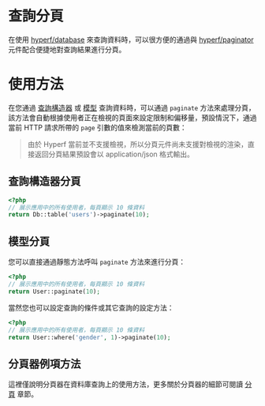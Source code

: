 # 查詢分頁

在使用 [hyperf/database](https://github.com/hyperf/database) 來查詢資料時，可以很方便的通過與 [hyperf/paginator](https://github.com/hyperf/paginator) 元件配合便捷地對查詢結果進行分頁。

# 使用方法

在您通過 [查詢構造器](zh/db/querybuilder.md) 或 [模型](zh/db/model.md) 查詢資料時，可以通過 `paginate` 方法來處理分頁，該方法會自動根據使用者正在檢視的頁面來設定限制和偏移量，預設情況下，通過當前 HTTP 請求所帶的 `page` 引數的值來檢測當前的頁數：

> 由於 Hyperf 當前並不支援檢視，所以分頁元件尚未支援對檢視的渲染，直接返回分頁結果預設會以 application/json 格式輸出。

## 查詢構造器分頁

```php
<?php
// 展示應用中的所有使用者，每頁顯示 10 條資料
return Db::table('users')->paginate(10);
```

## 模型分頁 

您可以直接通過靜態方法呼叫 `paginate` 方法來進行分頁：

```php
<?php
// 展示應用中的所有使用者，每頁顯示 10 條資料
return User::paginate(10);
```

當然您也可以設定查詢的條件或其它查詢的設定方法：

```php
<?php 
// 展示應用中的所有使用者，每頁顯示 10 條資料
return User::where('gender', 1)->paginate(10);
```

## 分頁器例項方法

這裡僅說明分頁器在資料庫查詢上的使用方法，更多關於分頁器的細節可閱讀 [分頁](zh/paginator.md) 章節。
